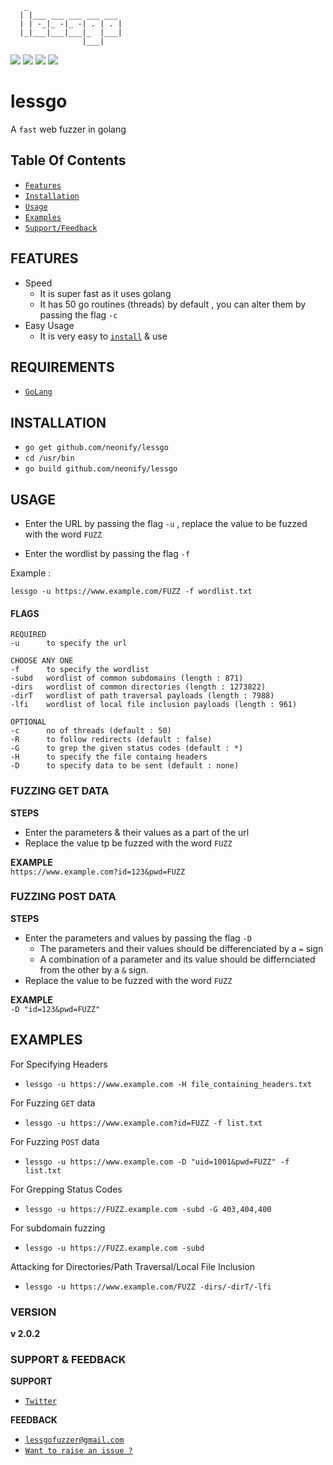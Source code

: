        _
      | |___ ___ ___ ___ ___
      | | -_|_ -|_ -| . | . |
      |_|___|___|___|_  |___|
                    |___|
<img src="https://img.shields.io/badge/Language-Golang-orange">    <img src="https://img.shields.io/badge/License-GNU GPL v3.0-white">
<img src="https://img.shields.io/badge/Author-Neonify-blue">      <img src="https://img.shields.io/badge/Credits-NeGo-green">


# lessgo
A `fast` web fuzzer in golang

## Table Of Contents
* <a href="#FEATURES">`Features`</a> 
* <a href="#INSTALLATION">`Installation`</a>
* <a href="#USAGE">`Usage`</a>
* <a href="#EXAMPLES">`Examples`</a>
* <a href="#SUPPORT & FEEDBACK">`Support/Feedback`</a>

## FEATURES
* Speed
   * It is super fast as it uses golang
   * It has 50 go routines (threads) by default , you can alter them by passing
the flag `-c`
* Easy Usage
   * It is very easy to <a href="#INSTALLATION">`install`</a> & use

## REQUIREMENTS
* <a href="https://golang.org">`GoLang`</a>

## INSTALLATION
* `go get github.com/neonify/lessgo`
* `cd /usr/bin`
* `go build github.com/neonify/lessgo`


## USAGE 

* Enter the URL by passing the flag `-u` , replace the value to be fuzzed with the word `FUZZ`

* Enter the wordlist by passing the flag `-f`

Example : 
```
lessgo -u https://www.example.com/FUZZ -f wordlist.txt
```

#### FLAGS
```
REQUIRED
-u      to specify the url 

CHOOSE ANY ONE 
-f      to specify the wordlist
-subd   wordlist of common subdomains (length : 871)
-dirs   wordlist of common directories (length : 1273822)
-dirT   wordlist of path traversal payloads (length : 7988)
-lfi    wordlist of local file inclusion payloads (length : 961)

OPTIONAL 
-c      no of threads (default : 50)
-R      to follow redirects (default : false)
-G      to grep the given status codes (default : *)
-H      to specify the file containg headers
-D      to specify data to be sent (default : none)
```
### FUZZING GET DATA
__STEPS__
* Enter the parameters & their values as a part of the url
* Replace the value tp be fuzzed with the word `FUZZ`

__EXAMPLE__ \
`https://www.example.com?id=123&pwd=FUZZ`

### FUZZING POST DATA 
__STEPS__
* Enter the parameters and values by passing the flag `-D`
    * The parameters and their values should be differenciated by a `=` sign
    * A combination of a parameter and its value should be differnciated
from the other by a `&` sign.
* Replace the value to be fuzzed with the word `FUZZ`

__EXAMPLE__ \
`-D "id=123&pwd=FUZZ"`

## EXAMPLES
For Specifying Headers 
* `lessgo -u https://www.example.com -H file_containing_headers.txt`

For Fuzzing `GET` data
* `lessgo -u https://www.example.com?id=FUZZ -f list.txt`

For Fuzzing `POST` data
* `lessgo -u https://www.example.com -D "uid=1001&pwd=FUZZ" -f list.txt`

For Grepping Status Codes
* `lessgo -u https://FUZZ.example.com -subd -G 403,404,400`

For subdomain fuzzing
* `lessgo -u https://FUZZ.example.com -subd`

Attacking for Directories/Path Traversal/Local File Inclusion
* `lessgo -u https://www.example.com/FUZZ -dirs/-dirT/-lfi`


### VERSION
<strong>v 2.0.2</strong>

### SUPPORT & FEEDBACK

__SUPPORT__
* <a href="https://mobile.twitter.com/neonify4">`Twitter`</a>
 
__FEEDBACK__
* <a href="mailto:lessgofuzzer@gmail.com">`lessgofuzzer@gmail.com`</a>
* <a href="https://github.com/neonify/lessgo/issues">`Want to raise an issue ?`</a>
